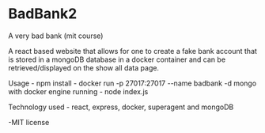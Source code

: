 # BadBank2
A very bad bank (mit course)

A react based website that allows for one to create a fake bank account that is stored in a mongoDB database in a docker container and can be retrieved/displayed on the show all data page. 

Usage - npm install - docker run -p 27017:27017 --name badbank -d mongo with docker engine running - node index.js 

Technology used - react, express, docker, superagent and mongoDB

-MIT license 
